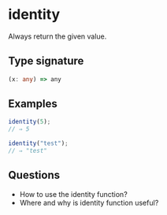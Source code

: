 # identity

Always return the given value.

## Type signature

<!-- prettier-ignore-start -->
```typescript
(x: any) => any
```
<!-- prettier-ignore-end -->

## Examples

<!-- prettier-ignore-start -->
```javascript
identity(5);
// ⇒ 5
```

```javascript
identity("test");
// ⇒ "test"
```
<!-- prettier-ignore-end -->

## Questions

- How to use the identity function?
- Where and why is identity function useful?
